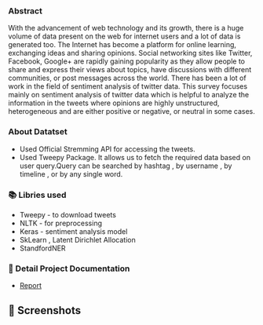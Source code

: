 

### Abstract 
With the advancement of web technology and its growth, there is a huge
volume of data present on the web for internet users and a lot of data is
generated too. The Internet has become a platform for online learning,
exchanging ideas and sharing opinions. Social networking sites like Twitter,
Facebook, Google+ are rapidly gaining popularity as they allow people to
share and express their views about topics, have discussions with different
communities, or post messages across the world. There has been a lot of
work in the field of sentiment analysis of twitter data. This survey focuses
mainly on sentiment analysis of twitter data which is helpful to analyze the
information in the tweets where opinions are highly unstructured,
heterogeneous and are either positive or negative, or neutral in some cases.

### About Datatset

- Used Official Stremming  API for accessing the tweets.
- Used Tweepy Package. It allows us to fetch the required data based on user query.Query can be searched by hashtag , by username , by timeline , or by any single word.



### 📚 Libries used
* Tweepy - to download tweets
* NLTK - for preprocessing
* Keras - sentiment analysis model
* SkLearn , Latent Dirichlet Allocation
* StandfordNER


### 🔗 Detail Project Documentation
* [Report](https://docs.google.com/document/d/12v7FRgudIDFt9vCmVq4Ay8C7hR3zTd1xsU_lwS1azaQQ/edit?usp=sharing)

## 📱 Screenshots

